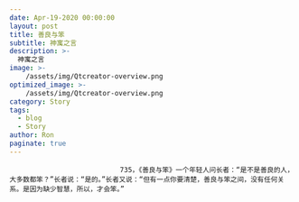 ```yaml
---
date: Apr-19-2020 00:00:00
layout: post
title: 善良与笨
subtitle: 神寓之言
description: >-
  神寓之言
image: >-
    /assets/img/Qtcreator-overview.png
optimized_image: >-
    /assets/img/Qtcreator-overview.png
category: Story
tags:
  - blog
  - Story
author: Ron
paginate: true
---
```


							　　735，《善良与笨》一个年轻人问长者：“是不是善良的人，大多数都笨？”长者说：“是的。”长者又说：“但有一点你要清楚，善良与笨之间，没有任何关系。是因为缺少智慧，所以，才会笨。”
							
							
						